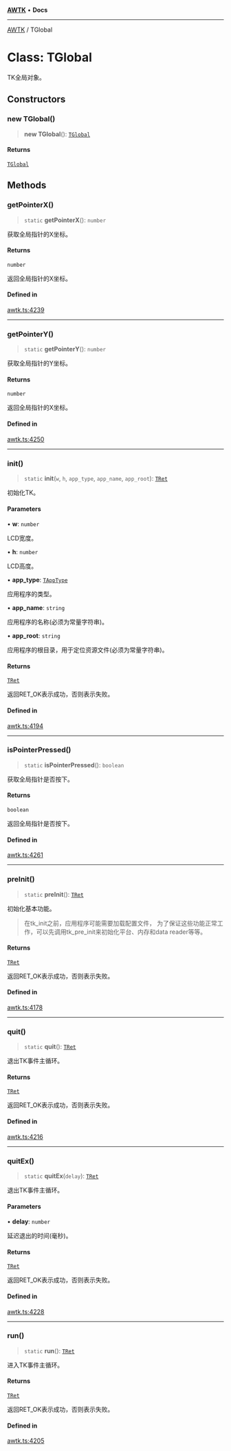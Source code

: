 [**AWTK**](../README.md) • **Docs**

***

[AWTK](../globals.md) / TGlobal

# Class: TGlobal

TK全局对象。

## Constructors

### new TGlobal()

> **new TGlobal**(): [`TGlobal`](TGlobal.md)

#### Returns

[`TGlobal`](TGlobal.md)

## Methods

### getPointerX()

> `static` **getPointerX**(): `number`

获取全局指针的X坐标。

#### Returns

`number`

返回全局指针的X坐标。

#### Defined in

[awtk.ts:4239](https://github.com/zlgopen/awtk-binding/blob/1e0945ae06a2e3b3a4ad0ffa625288088a8ac5d4/tools/code_gen/js/output/awtk.ts#L4239)

***

### getPointerY()

> `static` **getPointerY**(): `number`

获取全局指针的Y坐标。

#### Returns

`number`

返回全局指针的X坐标。

#### Defined in

[awtk.ts:4250](https://github.com/zlgopen/awtk-binding/blob/1e0945ae06a2e3b3a4ad0ffa625288088a8ac5d4/tools/code_gen/js/output/awtk.ts#L4250)

***

### init()

> `static` **init**(`w`, `h`, `app_type`, `app_name`, `app_root`): [`TRet`](../enumerations/TRet.md)

初始化TK。

#### Parameters

• **w**: `number`

LCD宽度。

• **h**: `number`

LCD高度。

• **app\_type**: [`TAppType`](../enumerations/TAppType.md)

应用程序的类型。

• **app\_name**: `string`

应用程序的名称(必须为常量字符串)。

• **app\_root**: `string`

应用程序的根目录，用于定位资源文件(必须为常量字符串)。

#### Returns

[`TRet`](../enumerations/TRet.md)

返回RET_OK表示成功，否则表示失败。

#### Defined in

[awtk.ts:4194](https://github.com/zlgopen/awtk-binding/blob/1e0945ae06a2e3b3a4ad0ffa625288088a8ac5d4/tools/code_gen/js/output/awtk.ts#L4194)

***

### isPointerPressed()

> `static` **isPointerPressed**(): `boolean`

获取全局指针是否按下。

#### Returns

`boolean`

返回全局指针是否按下。

#### Defined in

[awtk.ts:4261](https://github.com/zlgopen/awtk-binding/blob/1e0945ae06a2e3b3a4ad0ffa625288088a8ac5d4/tools/code_gen/js/output/awtk.ts#L4261)

***

### preInit()

> `static` **preInit**(): [`TRet`](../enumerations/TRet.md)

初始化基本功能。
> 在tk_init之前，应用程序可能需要加载配置文件，
> 为了保证这些功能正常工作，可以先调用tk_pre_init来初始化平台、内存和data reader等等。

#### Returns

[`TRet`](../enumerations/TRet.md)

返回RET_OK表示成功，否则表示失败。

#### Defined in

[awtk.ts:4178](https://github.com/zlgopen/awtk-binding/blob/1e0945ae06a2e3b3a4ad0ffa625288088a8ac5d4/tools/code_gen/js/output/awtk.ts#L4178)

***

### quit()

> `static` **quit**(): [`TRet`](../enumerations/TRet.md)

退出TK事件主循环。

#### Returns

[`TRet`](../enumerations/TRet.md)

返回RET_OK表示成功，否则表示失败。

#### Defined in

[awtk.ts:4216](https://github.com/zlgopen/awtk-binding/blob/1e0945ae06a2e3b3a4ad0ffa625288088a8ac5d4/tools/code_gen/js/output/awtk.ts#L4216)

***

### quitEx()

> `static` **quitEx**(`delay`): [`TRet`](../enumerations/TRet.md)

退出TK事件主循环。

#### Parameters

• **delay**: `number`

延迟退出的时间(毫秒)。

#### Returns

[`TRet`](../enumerations/TRet.md)

返回RET_OK表示成功，否则表示失败。

#### Defined in

[awtk.ts:4228](https://github.com/zlgopen/awtk-binding/blob/1e0945ae06a2e3b3a4ad0ffa625288088a8ac5d4/tools/code_gen/js/output/awtk.ts#L4228)

***

### run()

> `static` **run**(): [`TRet`](../enumerations/TRet.md)

进入TK事件主循环。

#### Returns

[`TRet`](../enumerations/TRet.md)

返回RET_OK表示成功，否则表示失败。

#### Defined in

[awtk.ts:4205](https://github.com/zlgopen/awtk-binding/blob/1e0945ae06a2e3b3a4ad0ffa625288088a8ac5d4/tools/code_gen/js/output/awtk.ts#L4205)
